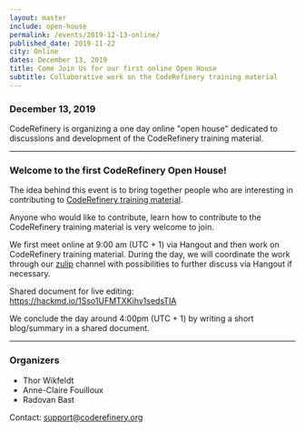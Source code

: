 ```yaml
---
layout: master
include: open-house
permalink: /events/2019-12-13-online/
published_date: 2019-11-22
city: Online
dates: December 13, 2019
title: Come Join Us for our first online Open House
subtitle: Collaborative work on the CodeRefinery training material
---
```


### December 13, 2019

CodeRefinery is organizing a one day online "open house" dedicated to discussions and development of the CodeRefinery training material.

---

### Welcome to the first CodeRefinery Open House!

The idea behind this event is to bring together people who are interesting in
contributing to [CodeRefinery training material](https://coderefinery.org/lessons/).

Anyone who would like to contribute, learn how to contribute to the CodeRefinery training material is very welcome to join.

We first meet online at 9:00 am (UTC + 1) via Hangout and then work on CodeRefinery training material. During the day, we will coordinate the work through our [zulip](https://coderefinery.zulipchat.com/) channel with possibilities to further discuss via Hangout if necessary.

Shared document for live editing: https://hackmd.io/1Sso1UFMTXKihv1sedsTIA

We conclude the day around 4:00pm (UTC + 1) by writing a short blog/summary in a shared document.

---

### Organizers

- Thor Wikfeldt
- Anne-Claire Fouilloux
- Radovan Bast

Contact: support@coderefinery.org
